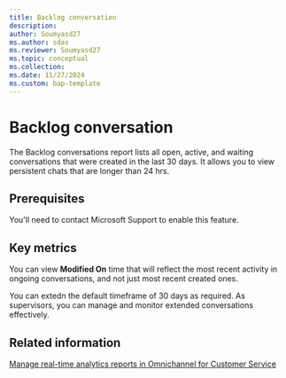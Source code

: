 ```yaml
---
title: Backlog conversation 
description: 
author: Soumyasd27
ms.author: sdas
ms.reviewer: Soumyasd27
ms.topic: conceptual
ms.collection: 
ms.date: 11/27/2024
ms.custom: bap-template
---
```


# Backlog conversation

The Backlog conversations report lists all open, active, and waiting conversations that were created in the last 30 days. It allows you to view persistent chats that are longer than 24 hrs.

## Prerequisites

You'll need to contact Microsoft Support to enable this feature.

## Key metrics

You can view **Modified On** time that will reflect the most recent activity in ongoing conversations, and not just most recent created ones.

You can extedn the default timeframe of 30 days as required. As supervisors, you can manage and monitor extended conversations effectively.

## Related information
[Manage real-time analytics reports in Omnichannel for Customer Service](../administer/enable-realtime-analytics-dashboard-administrator.md#manage-real-time-analytics-reports-in-omnichannel-for-customer-service)

